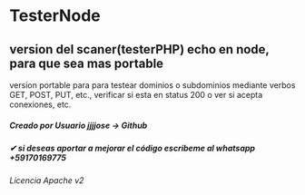 # TesterNode
## version del scaner(testerPHP) echo en node, para que sea mas portable
version portable para para testear dominios o subdominios mediante verbos GET, POST, PUT, etc., verificar si esta en status 200 o ver si acepta conexiones, etc.


##### Creado por Usuario jjjjose -> Github
#####  ✔ si deseas aportar a mejorar el código  escribeme al whatsapp +59170169775 
###### Licencia Apache v2
